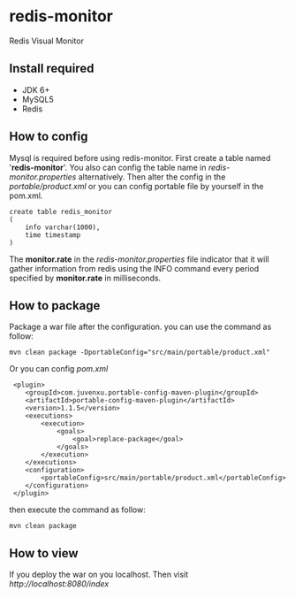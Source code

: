 # redis-monitor
Redis Visual Monitor

## Install required
* JDK 6+
* MySQL5
* Redis
## How to config
Mysql is required before using redis-monitor. First create a table named '**redis-monitor**'.
You also can config the table name in *redis-monitor.properties* alternatively. Then alter the
config in the *portable/product.xml* or you can config portable file by yourself in the pom.xml.

    create table redis_monitor
    (
        info varchar(1000),
        time timestamp
    )

The **monitor.rate** in the *redis-monitor.properties* file indicator that it will gather information
from redis using the INFO command every period specified by **monitor.rate** in milliseconds.

## How to package
Package a war file after the configuration. you can use the command as follow:

    mvn clean package -DportableConfig="src/main/portable/product.xml"

Or you can config *pom.xml*

     <plugin>
        <groupId>com.juvenxu.portable-config-maven-plugin</groupId>
        <artifactId>portable-config-maven-plugin</artifactId>
        <version>1.1.5</version>
        <executions>
            <execution>
                <goals>
                    <goal>replace-package</goal>
                </goals>
            </execution>
        </executions>
        <configuration>
            <portableConfig>src/main/portable/product.xml</portableConfig>
        </configuration>
     </plugin>

then execute the command as follow:

    mvn clean package

## How to view
If you deploy the war on you localhost. Then visit *http://localhost:8080/index*